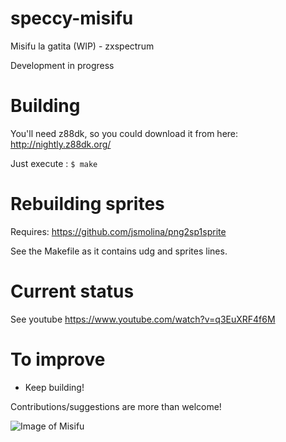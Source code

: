 # speccy-misifu
Misifu la gatita (WIP) - zxspectrum

Development in progress

# Building
You'll need z88dk, so you could download it from here:
http://nightly.z88dk.org/


Just execute :
`$ make` 

# Rebuilding sprites
Requires:
https://github.com/jsmolina/png2sp1sprite

See the Makefile as it contains udg and sprites lines.

# Current status
See youtube  https://www.youtube.com/watch?v=q3EuXRF4f6M


# To improve
* Keep building!

Contributions/suggestions are more than welcome!

![Image of Misifu](https://user-images.githubusercontent.com/447481/45633520-45009580-baa0-11e8-9383-1fa9f4f9dbc4.png)

